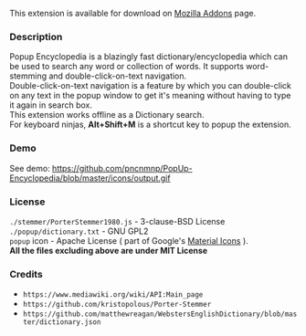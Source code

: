 This extension is available for download on [Mozilla Addons](https://addons.mozilla.org/en-US/firefox/addon/popup-encyclopedia/) page.

### Description
Popup Encyclopedia is a blazingly fast dictionary/encyclopedia which can be used to search any word or collection of words. It supports word-stemming and double-click-on-text navigation.<br/>
Double-click-on-text navigation is a feature by which you can double-click on any text in the popup window to get it's meaning without having to type it again in search box.<br/>
This extension works offline as a Dictionary search.<br/>
For keyboard ninjas, **Alt+Shift+M** is a shortcut key to popup the extension.

### Demo
See demo: https://github.com/pncnmnp/PopUp-Encyclopedia/blob/master/icons/output.gif

### License
`./stemmer/PorterStemmer1980.js` - 3-clause-BSD License<br/>
`./popup/dictionary.txt` - GNU GPL2<br/>
`popup` icon - Apache License ( part of Google's [Material Icons](https://material.io/tools/icons/?icon=speaker_notes&style=baseline) ).<br/>
**All the files excluding above are under MIT License**

### Credits
* `https://www.mediawiki.org/wiki/API:Main_page`<br/>
* `https://github.com/kristopolous/Porter-Stemmer`<br/>
* `https://github.com/matthewreagan/WebstersEnglishDictionary/blob/master/dictionary.json`
